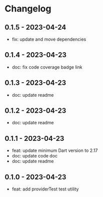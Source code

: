 # Changelog

## 0.1.5 - 2023-04-24

* fix: update and move dependencies

## 0.1.4 - 2023-04-23

* doc: fix code coverage badge link

## 0.1.3 - 2023-04-23

* doc: update readme

## 0.1.2 - 2023-04-23

* doc: update readme

## 0.1.1 - 2023-04-23

* feat: update minimum Dart version to 2.17
* doc: update code doc
* doc: update readme

## 0.1.0 - 2023-04-23

* feat: add providerTest test utility
